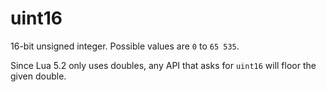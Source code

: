 # uint16

16-bit unsigned integer. Possible values are `0` to `65 535`.

Since Lua 5.2 only uses doubles, any API that asks for `uint16` will floor the given double.

